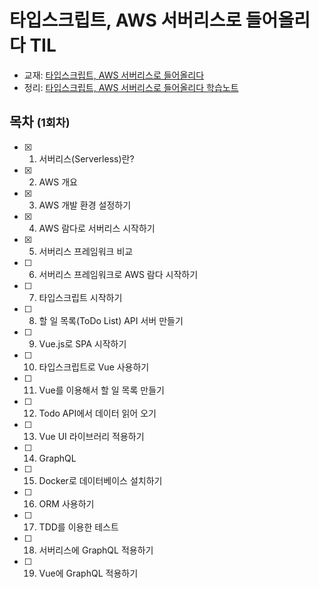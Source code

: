 # 타입스크립트, AWS 서버리스로 들어올리다 TIL
- 교재: [타입스크립트, AWS 서버리스로 들어올리다](https://www.aladin.co.kr/shop/wproduct.aspx?ItemId=220420639)
- 정리: [타입스크립트, AWS 서버리스로 들어올리다 학습노트](TBD)


## 목차 <small>(1회차)</small>
- [x] 1. 서버리스(Serverless)란?
- [x] 2. AWS 개요
- [x] 3. AWS 개발 환경 설정하기
- [x] 4. AWS 람다로 서버리스 시작하기
- [x] 5. 서버리스 프레임워크 비교
- [ ] 6. 서버리스 프레임워크로 AWS 람다 시작하기
- [ ] 7. 타입스크립트 시작하기
- [ ] 8. 할 일 목록(ToDo List) API 서버 만들기
- [ ] 9. Vue.js로 SPA 시작하기
- [ ] 10. 타입스크립트로 Vue 사용하기
- [ ] 11. Vue를 이용해서 할 일 목록 만들기
- [ ] 12. Todo API에서 데이터 읽어 오기
- [ ] 13. Vue UI 라이브러리 적용하기
- [ ] 14. GraphQL
- [ ] 15. Docker로 데이터베이스 설치하기
- [ ] 16. ORM 사용하기
- [ ] 17. TDD를 이용한 테스트
- [ ] 18. 서버리스에 GraphQL 적용하기
- [ ] 19. Vue에 GraphQL 적용하기

